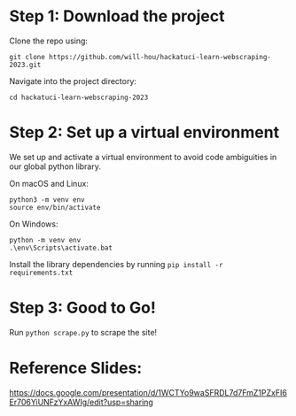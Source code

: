 # Step 1: Download the project

Clone the repo using:

`git clone https://github.com/will-hou/hackatuci-learn-webscraping-2023.git`

Navigate into the project directory:

`cd hackatuci-learn-webscraping-2023`

# Step 2: Set up a virtual environment

We set up and activate a virtual environment to avoid code ambiguities in our global python library.

On macOS and Linux:
```
python3 -m venv env
source env/bin/activate
```

On Windows:
```
python -m venv env
.\env\Scripts\activate.bat
```

Install the library dependencies by running `pip install -r requirements.txt`

# Step 3: Good to Go!

Run `python scrape.py` to scrape the site!

# Reference Slides:
https://docs.google.com/presentation/d/1WCTYo9waSFRDL7d7FmZ1PZxFI6Er706YiUNFzYxAWIg/edit?usp=sharing
